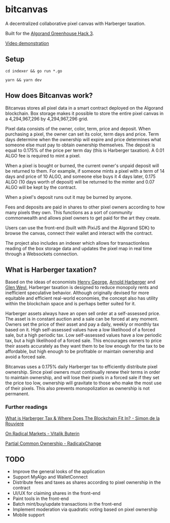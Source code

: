 # bitcanvas

A decentralized collaborative pixel canvas with Harberger taxation.

Built for the [Algorand Greenhouse Hack 3](https://gitcoin.co/hackathon/greenhouse3).

[Video demonstration](https://ipfs.io/ipfs/bafybeia6ycn7kqd25tlv4ft5gip47sh5ijgvzbe36api7vvmltnyw43gzy/Bitcanvas%20Demo.mp4)

## Setup

`cd indexer && go run *.go`

`yarn && yarn dev`

## How does Bitcanvas work?

Bitcanvas stores all pixel data in a smart contract deployed on the Algorand blockchain. Box storage makes it possible to store the entire pixel canvas in a 4,294,967,296 by 4,294,967,296 grid.

Pixel data consists of the owner, color, term, price and deposit. When purchasing a pixel, the owner can set its color, term days and price. Term days determine when the ownership will expire and price determines what someone else must pay to obtain ownership themselves. The deposit is equal to 0.175% of the price per term day (this is Harberger taxation). A 0.01 ALGO fee is required to mint a pixel.

When a pixel is bought or burned, the current owner's unpaid deposit will be returned to them. For example, if someone mints a pixel with a term of 14 days and price of 10 ALGO, and someone else buys it 4 days later, 0.175 ALGO (10 days worth of deposit) will be returned to the minter and 0.07 ALGO will be kept by the contract.

When a pixel's deposit runs out it may be burned by anyone.

Fees and deposits are paid in shares to other pixel owners according to how many pixels they own. This functions as a sort of community commonwealth and allows pixel owners to get paid for the art they create.

Users can use the front-end (built with PixiJS and the Algorand SDK) to browse the canvas, connect their wallet and interact with the contract.

The project also includes an indexer which allows for transactionless reading of the box storage data and updates the pixel map in real time through a Websockets connection.

## What is Harberger taxation?

Based on the ideas of economists [Henry George](https://en.wikipedia.org/wiki/Henry_George), [Arnold Harberger](https://en.wikipedia.org/wiki/Arnold_Harberger) and [Glen Weyl](https://glenweyl.com/), Harberger taxation is designed to reduce monopoly rents and inefficient speculative behavior. Although originally devised for more equitable and efficient real-world economies, the concept also has utility within the blockchain space and is perhaps better suited for it.

Harberger assets always have an open sell order at a self-assessed price. The asset is in constant auction and a sale can be forced at any moment. Owners set the price of their asset and pay a daily, weekly or monthly tax based on it. High self-assessed values have a low likelihood of a forced sale, but a high periodic tax. Low self-assessed values have a low periodic tax, but a high likelihood of a forced sale. This encourages owners to price their assets accurately as they want them to be low enough for the tax to be affordable, but high enough to be profitable or maintain ownership and avoid a forced sale.

Bitcanvas uses a 0.175% daily Harberger tax to efficiently distribute pixel ownership. Since pixel owners must continually renew their terms in order to maintain ownership, and will lose their pixels in a forced sale if they set the price too low, ownership will gravitate to those who make the most use of their pixels. This also prevents monopolization as ownership is not permanent.

### Further readings

[What is Harberger Tax & Where Does The Blockchain Fit In? - Simon de la Rouviere](https://medium.com/@simondlr/what-is-harberger-tax-where-does-the-blockchain-fit-in-1329046922c6)

[On Radical Markets - Vitalik Buterin](https://vitalik.ca/general/2018/04/20/radical_markets.html)

[Partial Common Ownership - RadicalxChange](https://www.radicalxchange.org/concepts/partial-common-ownership/)

## TODO

- Improve the general looks of the application
- Support MyAlgo and WalletConnect
- Distribute fees and taxes as shares according to pixel ownership in the contract
- UI/UX for claiming shares in the front-end
- Paint tools in the front-end
- Batch mint/buy/update transactions in the front-end
- Implement moderation via quadratic voting based on pixel ownership
- Mobile support
